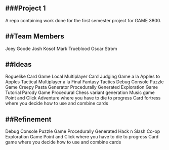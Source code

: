 ###Project 1
---
A repo containing work done for the first semester project for GAME
3800.

##Team Members
---

Joey Goode
Josh Kosof
Mark Trueblood
Oscar Strom

##Ideas
---
Roguelike Card Game
Local Multiplayer Card Judging Game a la Apples to Apples
Tactical Multiplayer a la Final Fantasy Tactics
Debug Console Puzzle Game
Creepy Pasta Generator
Procedurally Generated Exploration Game
Tutorial Parody Game
Procedural Chess variant generation
Music game
Point and Click Adventure where you have to die to progress
Card fortress where you decide how to use and combine cards

##Refinement
---
Debug Console Puzzle Game
Procedurally Generated Hack n Slash Co-op Exploration Game
Point and Click where you have to die to progress
Card game where you decide how to use and combine cards